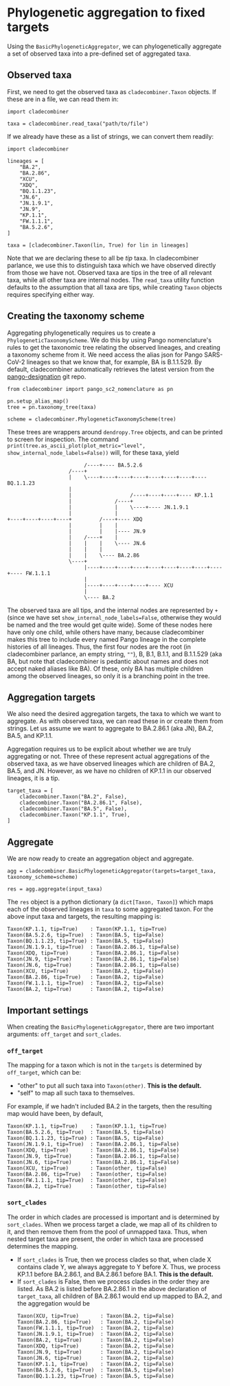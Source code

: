 # Phylogenetic aggregation to fixed targets

Using the `BasicPhylogeneticAggregator`, we can phylogenetically aggregate a set of observed taxa into a pre-defined set of aggregated taxa.

## Observed taxa

First, we need to get the observed taxa as `cladecombiner.Taxon` objects.
If these are in a file, we can read them in:

```
import cladecombiner

taxa = cladecombiner.read_taxa("path/to/file")
```

If we already have these as a list of strings, we can convert them readily:

```
import cladecombiner

lineages = [
    "BA.2",
    "BA.2.86",
    "XCU",
    "XDQ",
    "BQ.1.1.23",
    "JN.6",
    "JN.1.9.1",
    "JN.9",
    "KP.1.1",
    "FW.1.1.1",
    "BA.5.2.6",
]

taxa = [cladecombiner.Taxon(lin, True) for lin in lineages]
```

Note that we are declaring these to all be _tip_ taxa.
In cladecombiner parlance, we use this to distinguish taxa which we have observed directly from those we have not.
Observed taxa are tips in the tree of all relevant taxa, while all other taxa are internal nodes.
The `read_taxa` utility function defaults to the assumption that all taxa are tips, while creating `Taxon` objects requires specifying either way.

## Creating the taxonomy scheme

Aggregating phylogenetically requires us to create a `PhylogeneticTaxonomyScheme`.
We do this by using Pango nomenclature's rules to get the taxonomic tree relating the observed lineages, and creating a taxonomy scheme from it.
We need access the alias json for Pango SARS-CoV-2 lineages so that we know that, for example, BA is B.1.1.529.
By default, cladecombiner automatically retrieves the latest version from the [pango-designation](https://github.com/cov-lineages/pango-designation/blob/master/pango_designation/alias_key.json) git repo.

```
from cladecombiner import pango_sc2_nomenclature as pn

pn.setup_alias_map()
tree = pn.taxonomy_tree(taxa)

scheme = cladecombiner.PhylogeneticTaxonomyScheme(tree)
```

These trees are wrappers around `dendropy.Tree` objects, and can be printed to screen for inspection.
The command `print(tree.as_ascii_plot(plot_metric="level", show_internal_node_labels=False))` will, for these taxa, yield

```
                         /----+---- BA.5.2.6
                    /----+
                    |    \----+----+----+----+----+----+----+---- BQ.1.1.23
                    |
                    |                   /----+----+----+---- KP.1.1
                    |              /----+
                    |              |    \----+---- JN.1.9.1
                    |              |
+----+----+----+----+         /----+---- XDQ
                    |         |    |
                    |         |    |---- JN.9
                    |    /----+    |
                    |    |    |    \---- JN.6
                    |    |    |
                    |    |    \---- BA.2.86
                    \----+
                         |----+----+----+----+----+----+----+----+----+---- FW.1.1.1
                         |
                         |----+----+----+----+---- XCU
                         |
                         \---- BA.2
```

The observed taxa are all tips, and the internal nodes are represented by `+` (since we have set `show_internal_node_labels=False`, otherwise they would be named and the tree would get quite wide).
Some of these nodes here have only one child, while others have many, because cladecombiner makes this tree to include every named Pango lineage in the complete histories of all lineages.
Thus, the first four nodes are the root (in cladecombiner parlance, an empty string, `""`), B, B.1, B.1.1, and B.1.1.529 (aka BA, but note that cladecombiner is pedantic about names and does not accept naked aliases like BA).
Of these, only BA has multiple children among the observed lineages, so only it is a branching point in the tree.

## Aggregation targets

We also need the desired aggregation targets, the taxa to which we want to aggregate.
As with observed taxa, we can read these in or create them from strings.
Let us assume we want to aggregate to BA.2.86.1 (aka JN), BA.2, BA.5, and KP.1.1.

Aggregation requires us to be explicit about whether we are truly aggregating or not.
Three of these represent actual aggregations of the observed taxa, as we have observed lineages which are children of BA.2, BA.5, and JN.
However, as we have no children of KP.1.1 in our observed lineages, it is a tip.

```
target_taxa = [
    cladecombiner.Taxon("BA.2", False),
    cladecombiner.Taxon("BA.2.86.1", False),
    cladecombiner.Taxon("BA.5", False),
    cladecombiner.Taxon("KP.1.1", True),
]
```

## Aggregate

We are now ready to create an aggregation object and aggregate.

```
agg = cladecombiner.BasicPhylogeneticAggregator(targets=target_taxa, taxonomy_scheme=scheme)

res = agg.aggregate(input_taxa)
```

The `res` object is a python dictionary (a `dict[Taxon, Taxon]`) which maps each of the observed lineages in `taxa` to some aggregated taxon.
For the above input taxa and targets, the resulting mapping is:

```
Taxon(KP.1.1, tip=True)    : Taxon(KP.1.1, tip=True)
Taxon(BA.5.2.6, tip=True)  : Taxon(BA.5, tip=False)
Taxon(BQ.1.1.23, tip=True) : Taxon(BA.5, tip=False)
Taxon(JN.1.9.1, tip=True)  : Taxon(BA.2.86.1, tip=False)
Taxon(XDQ, tip=True)       : Taxon(BA.2.86.1, tip=False)
Taxon(JN.9, tip=True)      : Taxon(BA.2.86.1, tip=False)
Taxon(JN.6, tip=True)      : Taxon(BA.2.86.1, tip=False)
Taxon(XCU, tip=True)       : Taxon(BA.2, tip=False)
Taxon(BA.2.86, tip=True)   : Taxon(BA.2, tip=False)
Taxon(FW.1.1.1, tip=True)  : Taxon(BA.2, tip=False)
Taxon(BA.2, tip=True)      : Taxon(BA.2, tip=False)
```

## Important settings

When creating the `BasicPhylogeneticAggregator`, there are two important arguments: `off_target` and `sort_clades`.

### `off_target`

The mapping for a taxon which is not in the `targets` is determined by `off_target`, which can be:

- "other" to put all such taxa into `Taxon(other)`. **This is the default.**
- "self" to map all such taxa to themselves.

For example, if we hadn't included BA.2 in the targets, then the resulting map would have been, by default,

```
Taxon(KP.1.1, tip=True)    : Taxon(KP.1.1, tip=True)
Taxon(BA.5.2.6, tip=True)  : Taxon(BA.5, tip=False)
Taxon(BQ.1.1.23, tip=True) : Taxon(BA.5, tip=False)
Taxon(JN.1.9.1, tip=True)  : Taxon(BA.2.86.1, tip=False)
Taxon(XDQ, tip=True)       : Taxon(BA.2.86.1, tip=False)
Taxon(JN.9, tip=True)      : Taxon(BA.2.86.1, tip=False)
Taxon(JN.6, tip=True)      : Taxon(BA.2.86.1, tip=False)
Taxon(XCU, tip=True)       : Taxon(other, tip=False)
Taxon(BA.2.86, tip=True)   : Taxon(other, tip=False)
Taxon(FW.1.1.1, tip=True)  : Taxon(other, tip=False)
Taxon(BA.2, tip=True)      : Taxon(other, tip=False)
```

### `sort_clades`

The order in which clades are processed is important and is determined by `sort_clades`. When we process target a clade, we map all of its children to it, and then remove them from the pool of unmapped taxa. Thus, when nested target taxa are present, the order in which taxa are processed determines the mapping.

- If `sort_clades` is True, then we process clades so that, when clade X contains clade Y, we always aggregate to Y before X. Thus, we process KP.1.1 before BA.2.86.1, and BA.2.86.1 before BA.1. **This is the default.**
- If `sort_clades` is False, then we process clades in the order they are listed. As BA.2 is listed before BA.2.86.1 in the above declaration of `target_taxa`, all children of BA.2.86.1 would end up mapped to BA.2, and the aggregation would be
  ```
  Taxon(XCU, tip=True)       : Taxon(BA.2, tip=False)
  Taxon(BA.2.86, tip=True)   : Taxon(BA.2, tip=False)
  Taxon(FW.1.1.1, tip=True)  : Taxon(BA.2, tip=False)
  Taxon(JN.1.9.1, tip=True)  : Taxon(BA.2, tip=False)
  Taxon(BA.2, tip=True)      : Taxon(BA.2, tip=False)
  Taxon(XDQ, tip=True)       : Taxon(BA.2, tip=False)
  Taxon(JN.9, tip=True)      : Taxon(BA.2, tip=False)
  Taxon(JN.6, tip=True)      : Taxon(BA.2, tip=False)
  Taxon(KP.1.1, tip=True)    : Taxon(BA.2, tip=False)
  Taxon(BA.5.2.6, tip=True)  : Taxon(BA.5, tip=False)
  Taxon(BQ.1.1.23, tip=True) : Taxon(BA.5, tip=False)
  ```
